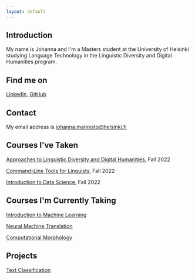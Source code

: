 ```yaml
---
layout: default
---
```


## Introduction

My name is Johanna and I'm a Masters student at the University of Helsinki studying Language Technology in the Linguistic Diversity and Digital Humanities program. 

## Find me on

[LinkedIn](https://fi.linkedin.com/jmannisto), [GitHub](https://github.com/johannamannisto)

## Contact

My email address is [johanna.mannisto@helsinki.fi](mailto:johanna.mannisto@helsinki.fi)

## Courses I've Taken
[Approaches to Linguistic Diversity and Digital Humanities](https://studies.helsinki.fi/courses/cu/hy-CU-134680643-2020-08-01/LDA-310/Approaches_to_linguistic_diversity_and_digital_humanities), Fall 2022 

[Command-Line Tools for Linguists](https://studies.helsinki.fi/courses/cu/hy-CU-134651633-2021-08-01/KIK-LG221/Command_Line_Tools_for_Linguists), Fall 2022 

[Introduction to Data Science](https://studies.helsinki.fi/courses/cu/hy-CU-118209216-2021-08-01/DATA11001/Introduction_to_Data_Science), Fall 2022

## Courses I'm Currently Taking
[Introduction to Machine Learning](https://studies.helsinki.fi/courses/cu/hy-CU-118207827-2021-08-01)

[Neural Machine Translation](https://studies.helsinki.fi/courses/cu/hy-CU-134683610-2020-08-01/LDA-T306/Machine_Translation)

[Computational Morphology](https://studies.helsinki.fi/courses/cu/hy-CU-134683523-2020-08-01/LDA-T302/Computational_morphology)

## Projects
[Text Classification](https://github.com/jmannisto/Scientific-Text-Classification-with-arXiv)
